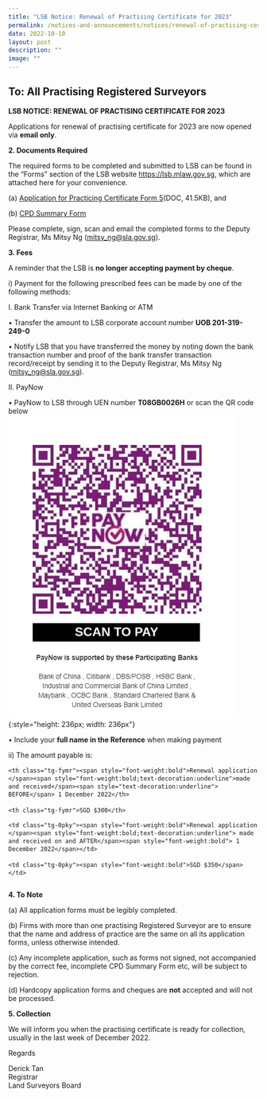 ```yaml
---
title: "LSB Notice: Renewal of Practising Certificate for 2023"
permalink: /notices-and-announcements/notices/renewal-of-practising-certificate-2023/
date: 2022-10-10
layout: post
description: ""
image: ""
---
```


## To: All Practising Registered Surveyors



**LSB NOTICE: RENEWAL OF PRACTISING CERTIFICATE FOR 2023**

 Applications for renewal of practising certificate for 2023 are now opened via **email only**.


**2. Documents Required**


The required forms to be completed and submitted to LSB can be found in the “Forms” section of the LSB website <https://lsb.mlaw.gov.sg>, which are attached here for your convenience.


(a) [Application for Practicing Certificate Form 5](/files/LSBForm5-Application-for-Practising-Certificate.doc/)(DOC, 41.5KB), and <br> 


(b) [CPD Summary Form](/files/CPD_Summary_Form_revised.pdf/) <br>

Please complete, sign, scan and email the completed forms to the Deputy Registrar, Ms Mitsy Ng (<mitsy_ng@sla.gov.sg>).

**3. Fees**

 A reminder that the LSB is **no longer accepting payment by cheque**.


i) Payment for the following prescribed fees can be made by one of the following methods:


I. Bank Transfer via Internet Banking or ATM

•         Transfer the amount to LSB corporate account number **UOB 201-319-249-0**

•         Notify LSB that you have transferred the money by noting down the bank transaction number and proof of the bank transfer transaction record/receipt by sending it to the Deputy Registrar, Ms Mitsy Ng (<mitsy_ng@sla.gov.sg>). 


II. PayNow 

•         PayNow to LSB through UEN number  **T08GB0026H** or scan the QR code below <br>
          ![register QR code](/images/LSB_paynow_qr_code.jpg){:style="height: 236px; width: 236px"}

•         Include your **full name in the Reference** when making payment

ii) The amount payable is:

<style type="text/css">

.tg  {border-collapse:collapse;border-spacing:0;}

.tg td{font-family:Arial, sans-serif;font-size:14px;padding:10px 5px;border-style:solid;border-width:1px;overflow:hidden;word-break:normal;border-color:black;}

.tg th{font-family:Arial, sans-serif;font-size:14px;font-weight:normal;padding:10px 5px;border-style:solid;border-width:1px;overflow:hidden;word-break:normal;border-color:black;}

.tg .tg-fymr{font-weight:bold;border-color:inherit;text-align:left;vertical-align:top}

.tg .tg-0pky{border-color:inherit;text-align:left;vertical-align:top}

</style>

<table class="tg">

  <tr>

    <th class="tg-fymr"><span style="font-weight:bold">Renewal application </span><span style="font-weight:bold;text-decoration:underline">made and received</span><span style="text-decoration:underline"> BEFORE</span> 1 December 2022</th>

    <th class="tg-fymr">SGD $300</th>

  </tr>

  <tr>

    <td class="tg-0pky"><span style="font-weight:bold">Renewal application </span><span style="font-weight:bold;text-decoration:underline"> made and received on and AFTER</span><span style="font-weight:bold"> 1 December 2022</span></td>

    <td class="tg-0pky"><span style="font-weight:bold">SGD $350</span></td>

  </tr>

</table>


**4. To Note**



(a) All application forms must be legibly completed.


(b) Firms with more than one practising Registered Surveyor are to ensure that the name and address of practice are the same on all its application forms, unless otherwise intended.


(c) Any incomplete application, such as forms not signed, not accompanied by the correct fee, incomplete CPD Summary Form etc, will be subject to rejection.


(d) Hardcopy application forms and cheques are **not** accepted and will not be processed.


**5. Collection**


We will inform you when the practising certificate is ready for collection, usually in the last week of December 2022.



Regards

Derick Tan <br>
Registrar <br>
Land Surveyors Board